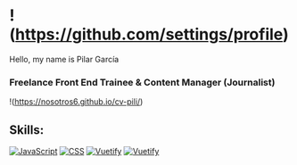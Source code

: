 # !(https://github.com/settings/profile) 
Hello, my name is Pilar García
### Freelance Front End Trainee & Content Manager (Journalist)
!(https://nosotros6.github.io/cv-pili/)

## Skills:
[![JavaScript](https://img.shields.io/badge/JavaScript-999999?style=for-the-badge&logo=javascript&logoColor=white&labelColor=101010)]()
[![CSS](https://img.shields.io/badge/CSS-999999?style=for-the-badge&logo=css3&logoColor=white&labelColor=101010)]()
[![Vuetify](https://img.shields.io/badge/Vuetify-999999?style=for-the-badge&logo=vuetify&logoColor=white&labelColor=101010)]()
[![Vuetify](https://img.shields.io/badge/Bootstrap-999999?style=for-the-badge&logo=bootstrap&logoColor=white&labelColor=101010)]()

